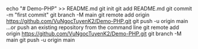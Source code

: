 echo "# Demo-PHP" >> README.md
git init
git add README.md
git commit -m "first commit"
git branch -M main
git remote add origin https://github.com/VuNgocTuyenK2/Demo-PHP.git
git push -u origin main
…or push an existing repository from the command line
git remote add origin https://github.com/VuNgocTuyenK2/Demo-PHP.git
git branch -M main
git push -u origin main
